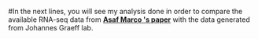 #In the next lines, you will see my analysis done in order to compare the available RNA-seq data from [**Asaf Marco 's paper**]([URL]https://www.nature.com/articles/s41593-020-00717-0#data-availability) with the data generated from Johannes Graeff lab.

```





```

